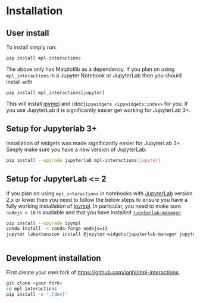 # Installation

## User install

To install simply run:

```
pip install mpl-interactions
```

The above only has Matplotlib as a dependency. If you plan on using `mpl_interactions` in a Jupyter Notebook or JupyterLab then you should install with

```
pip install mpl_interactions[jupyter]
```

This will install [ipympl](https://github.com/matplotlib/ipympl) and {doc}`ipywidgets <ipywidgets:index>` for you. If you use JupyterLab it is significantly easier get working for JupyterLab 3+.

## Setup for Jupyterlab 3+

Installation of widgets was made significantly easier for JupyterLab 3+. Simply make sure you have a new version of JupyterLab:

```bash
pip install --upgrade jupyterlab mpl-interactions[jupyter]
```

## Setup for JupyterLab \<= 2

If you plan on using `mpl_interactions` in notebooks with [JupyterLab](https://jupyterlab.readthedocs.io/en/stable/#) version 2.x or lower then you need to follow the below steps to ensure you have a fully working installation of [ipympl](https://github.com/matplotlib/ipympl). In particular, you need to make sure `nodejs > 10` is available and that you have installed [`jupyterlab-manager`](https://www.npmjs.com/package/@jupyter-widgets/jupyterlab-manager).

```bash
pip install --upgrade ipympl
conda install -c conda-forge nodejs=13
jupyter labextension install @jupyter-widgets/jupyterlab-manager jupyter-matplotlib
```

```{index} pair: Syntax; Code Example

```

## Development installation

First create your own fork of <https://github.com/ianhi/mpl-interactions>.

```bash
git clone <your fork>
cd mpl-interactions
pip install -e ".[dev]"
```
